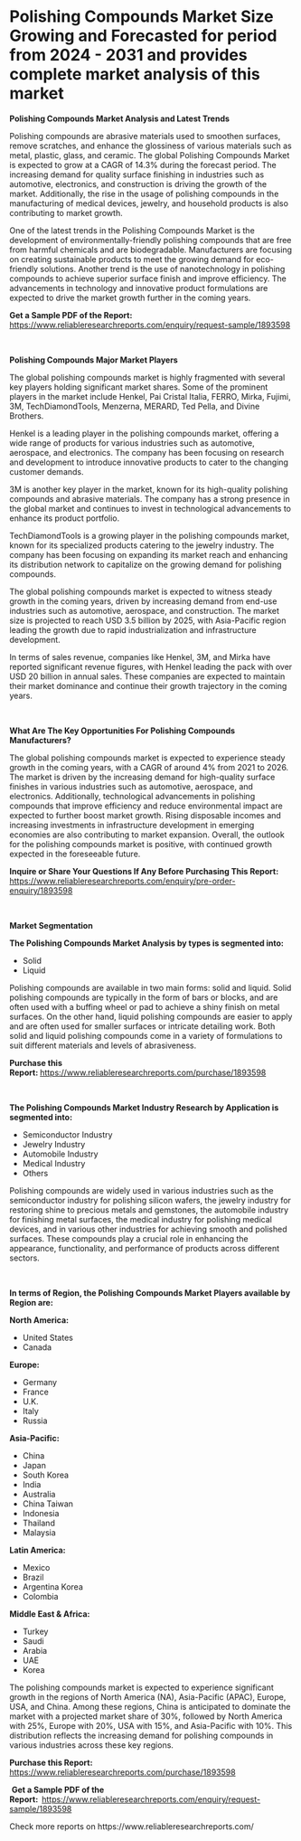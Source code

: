 <p><h1>Polishing Compounds Market Size Growing and Forecasted for period from 2024 - 2031 and provides complete market analysis of this market</h1></p><p><strong>Polishing Compounds Market Analysis and Latest Trends</strong></p>
<p><p>Polishing compounds are abrasive materials used to smoothen surfaces, remove scratches, and enhance the glossiness of various materials such as metal, plastic, glass, and ceramic. The global Polishing Compounds Market is expected to grow at a CAGR of 14.3% during the forecast period. The increasing demand for quality surface finishing in industries such as automotive, electronics, and construction is driving the growth of the market. Additionally, the rise in the usage of polishing compounds in the manufacturing of medical devices, jewelry, and household products is also contributing to market growth.</p><p>One of the latest trends in the Polishing Compounds Market is the development of environmentally-friendly polishing compounds that are free from harmful chemicals and are biodegradable. Manufacturers are focusing on creating sustainable products to meet the growing demand for eco-friendly solutions. Another trend is the use of nanotechnology in polishing compounds to achieve superior surface finish and improve efficiency. The advancements in technology and innovative product formulations are expected to drive the market growth further in the coming years.</p></p>
<p><strong>Get a Sample PDF of the Report:&nbsp;</strong> <a href="https://www.reliableresearchreports.com/enquiry/request-sample/1893598">https://www.reliableresearchreports.com/enquiry/request-sample/1893598</a></p>
<p>&nbsp;</p>
<p><strong>Polishing Compounds Major Market Players</strong></p>
<p><p>The global polishing compounds market is highly fragmented with several key players holding significant market shares. Some of the prominent players in the market include Henkel, Pai Cristal Italia, FERRO, Mirka, Fujimi, 3M, TechDiamondTools, Menzerna, MERARD, Ted Pella, and Divine Brothers.</p><p>Henkel is a leading player in the polishing compounds market, offering a wide range of products for various industries such as automotive, aerospace, and electronics. The company has been focusing on research and development to introduce innovative products to cater to the changing customer demands.</p><p>3M is another key player in the market, known for its high-quality polishing compounds and abrasive materials. The company has a strong presence in the global market and continues to invest in technological advancements to enhance its product portfolio.</p><p>TechDiamondTools is a growing player in the polishing compounds market, known for its specialized products catering to the jewelry industry. The company has been focusing on expanding its market reach and enhancing its distribution network to capitalize on the growing demand for polishing compounds.</p><p>The global polishing compounds market is expected to witness steady growth in the coming years, driven by increasing demand from end-use industries such as automotive, aerospace, and construction. The market size is projected to reach USD 3.5 billion by 2025, with Asia-Pacific region leading the growth due to rapid industrialization and infrastructure development.</p><p>In terms of sales revenue, companies like Henkel, 3M, and Mirka have reported significant revenue figures, with Henkel leading the pack with over USD 20 billion in annual sales. These companies are expected to maintain their market dominance and continue their growth trajectory in the coming years.</p></p>
<p>&nbsp;</p>
<p><strong>What Are The Key Opportunities For Polishing Compounds Manufacturers?</strong></p>
<p><p>The global polishing compounds market is expected to experience steady growth in the coming years, with a CAGR of around 4% from 2021 to 2026. The market is driven by the increasing demand for high-quality surface finishes in various industries such as automotive, aerospace, and electronics. Additionally, technological advancements in polishing compounds that improve efficiency and reduce environmental impact are expected to further boost market growth. Rising disposable incomes and increasing investments in infrastructure development in emerging economies are also contributing to market expansion. Overall, the outlook for the polishing compounds market is positive, with continued growth expected in the foreseeable future.</p></p>
<p><strong>Inquire or Share Your Questions If Any Before Purchasing This Report:</strong> <a href="https://www.reliableresearchreports.com/enquiry/pre-order-enquiry/1893598">https://www.reliableresearchreports.com/enquiry/pre-order-enquiry/1893598</a></p>
<p>&nbsp;</p>
<p><strong>Market Segmentation</strong></p>
<p><strong>The Polishing Compounds Market Analysis by types is segmented into:</strong></p>
<p><ul><li>Solid</li><li>Liquid</li></ul></p>
<p><p>Polishing compounds are available in two main forms: solid and liquid. Solid polishing compounds are typically in the form of bars or blocks, and are often used with a buffing wheel or pad to achieve a shiny finish on metal surfaces. On the other hand, liquid polishing compounds are easier to apply and are often used for smaller surfaces or intricate detailing work. Both solid and liquid polishing compounds come in a variety of formulations to suit different materials and levels of abrasiveness.</p></p>
<p><strong>Purchase this Report:&nbsp;</strong><a href="https://www.reliableresearchreports.com/purchase/1893598">https://www.reliableresearchreports.com/purchase/1893598</a></p>
<p>&nbsp;</p>
<p><strong>The Polishing Compounds Market Industry Research by Application is segmented into:</strong></p>
<p><ul><li>Semiconductor Industry</li><li>Jewelry Industry</li><li>Automobile Industry</li><li>Medical Industry</li><li>Others</li></ul></p>
<p><p>Polishing compounds are widely used in various industries such as the semiconductor industry for polishing silicon wafers, the jewelry industry for restoring shine to precious metals and gemstones, the automobile industry for finishing metal surfaces, the medical industry for polishing medical devices, and in various other industries for achieving smooth and polished surfaces. These compounds play a crucial role in enhancing the appearance, functionality, and performance of products across different sectors.</p></p>
<p>&nbsp;</p>
<p><strong>In terms of Region, the Polishing Compounds Market Players available by Region are:</strong></p>
<p>
    <p> <strong> North America: </strong>
        <ul>
            <li>United States</li>
            <li>Canada</li>
        </ul>
        </p> 
    <p> <strong> Europe: </strong>
        <ul>
            <li>Germany</li>
            <li>France</li>
            <li>U.K.</li>
            <li>Italy</li>
            <li>Russia</li>
        </ul>
        </p> 
    <p> <strong> Asia-Pacific: </strong>
        <ul>
            <li>China</li>
            <li>Japan</li>
            <li>South Korea</li>
            <li>India</li>
            <li>Australia</li>
            <li>China Taiwan</li>
            <li>Indonesia</li>
            <li>Thailand</li>
            <li>Malaysia</li>
        </ul>
        </p> 
    <p> <strong> Latin America: </strong>
        <ul>
            <li>Mexico</li>
            <li>Brazil</li>
            <li>Argentina Korea</li>
            <li>Colombia</li>
        </ul>
        </p> 
    <p> <strong> Middle East & Africa: </strong>
        <ul>
            <li>Turkey</li>
            <li>Saudi</li>
            <li>Arabia</li>
            <li>UAE</li>
            <li>Korea</li>
        </ul>
    </p>
    </p>
<p><p>The polishing compounds market is expected to experience significant growth in the regions of North America (NA), Asia-Pacific (APAC), Europe, USA, and China. Among these regions, China is anticipated to dominate the market with a projected market share of 30%, followed by North America with 25%, Europe with 20%, USA with 15%, and Asia-Pacific with 10%. This distribution reflects the increasing demand for polishing compounds in various industries across these key regions.</p></p>
<p><strong>Purchase this Report: </strong><a href="https://www.reliableresearchreports.com/purchase/1893598">https://www.reliableresearchreports.com/purchase/1893598</a></p>
<p>&nbsp;<strong>Get a Sample PDF of the Report:&nbsp;&nbsp;</strong><a href="https://www.reliableresearchreports.com/enquiry/request-sample/1893598">https://www.reliableresearchreports.com/enquiry/request-sample/1893598</a></p>
<p><strong></strong></p>
<p>Check more reports on https://www.reliableresearchreports.com/</p>